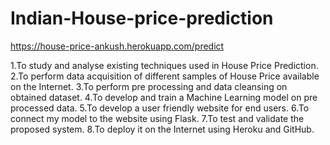 # Indian-House-price-prediction


https://house-price-ankush.herokuapp.com/predict


1.To study and analyse existing techniques used in House Price Prediction.
2.To perform data acquisition of different samples of House Price available on the Internet.
3.To perform pre processing and data cleansing on obtained dataset.
4.To develop and train a Machine Learning model on pre processed data.
5.To develop a user friendly website for end users.
6.To connect my model to the website using Flask.
7.To test and validate the proposed system.
8.To deploy it on the Internet using Heroku and GitHub.
